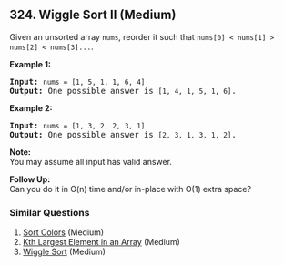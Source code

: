 <!--|This file generated by command(leetcode description); DO NOT EDIT.    |-->
<!--+----------------------------------------------------------------------+-->
<!--|@author    Openset <openset.wang@gmail.com>                           |-->
<!--|@link      https://github.com/openset                                 |-->
<!--|@home      https://github.com/openset/leetcode                        |-->
<!--+----------------------------------------------------------------------+-->

## 324. Wiggle Sort II (Medium)

<p>Given an unsorted array <code>nums</code>, reorder it such that <code>nums[0] &lt; nums[1] &gt; nums[2] &lt; nums[3]...</code>.</p>

<p><b>Example 1:</b></p>

<pre>
<strong>Input: </strong><code>nums = [1, 5, 1, 1, 6, 4]</code>
<strong>Output: </strong>One possible answer is <code>[1, 4, 1, 5, 1, 6]</code>.</pre>

<p><b>Example 2:</b></p>

<pre>
<strong>Input: </strong><code>nums = [1, 3, 2, 2, 3, 1]</code>
<strong>Output:</strong> One possible answer is <code>[2, 3, 1, 3, 1, 2]</code>.</pre>

<p><b>Note:</b><br />
You may assume all input has valid answer.</p>

<p><b>Follow Up:</b><br />
Can you do it in O(n) time and/or in-place with O(1) extra space?</p>

### Similar Questions
  1. [Sort Colors](https://github.com/openset/leetcode/tree/master/solution/sort-colors) (Medium)
  1. [Kth Largest Element in an Array](https://github.com/openset/leetcode/tree/master/solution/kth-largest-element-in-an-array) (Medium)
  1. [Wiggle Sort](https://github.com/openset/leetcode/tree/master/solution/wiggle-sort) (Medium)
